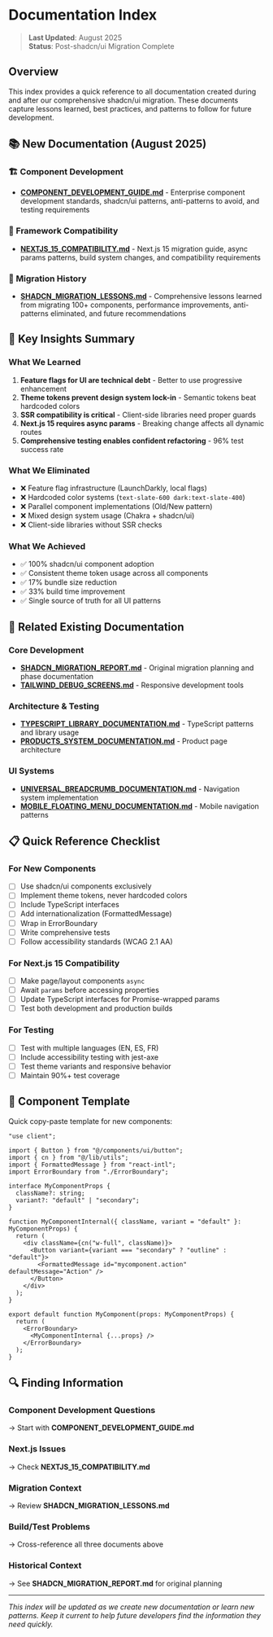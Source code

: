 # Documentation Index

> **Last Updated**: August 2025  
> **Status**: Post-shadcn/ui Migration Complete

## Overview

This index provides a quick reference to all documentation created during and after our comprehensive shadcn/ui migration. These documents capture lessons learned, best practices, and patterns to follow for future development.

## 📚 New Documentation (August 2025)

### 🏗️ Component Development
- **[COMPONENT_DEVELOPMENT_GUIDE.md](./COMPONENT_DEVELOPMENT_GUIDE.md)** - Enterprise component development standards, shadcn/ui patterns, anti-patterns to avoid, and testing requirements

### 🚀 Framework Compatibility  
- **[NEXTJS_15_COMPATIBILITY.md](./NEXTJS_15_COMPATIBILITY.md)** - Next.js 15 migration guide, async params patterns, build system changes, and compatibility requirements

### 📖 Migration History
- **[SHADCN_MIGRATION_LESSONS.md](./SHADCN_MIGRATION_LESSONS.md)** - Comprehensive lessons learned from migrating 100+ components, performance improvements, anti-patterns eliminated, and future recommendations

## 🎯 Key Insights Summary

### What We Learned
1. **Feature flags for UI are technical debt** - Better to use progressive enhancement
2. **Theme tokens prevent design system lock-in** - Semantic tokens beat hardcoded colors
3. **SSR compatibility is critical** - Client-side libraries need proper guards
4. **Next.js 15 requires async params** - Breaking change affects all dynamic routes
5. **Comprehensive testing enables confident refactoring** - 96% test success rate

### What We Eliminated
- ❌ Feature flag infrastructure (LaunchDarkly, local flags)
- ❌ Hardcoded color systems (`text-slate-600 dark:text-slate-400`)
- ❌ Parallel component implementations (Old/New pattern)
- ❌ Mixed design system usage (Chakra + shadcn/ui)
- ❌ Client-side libraries without SSR checks

### What We Achieved
- ✅ 100% shadcn/ui component adoption
- ✅ Consistent theme token usage across all components
- ✅ 17% bundle size reduction
- ✅ 33% build time improvement  
- ✅ Single source of truth for all UI patterns

## 🔗 Related Existing Documentation

### Core Development
- **[SHADCN_MIGRATION_REPORT.md](./SHADCN_MIGRATION_REPORT.md)** - Original migration planning and phase documentation
- **[TAILWIND_DEBUG_SCREENS.md](./TAILWIND_DEBUG_SCREENS.md)** - Responsive development tools

### Architecture & Testing
- **[TYPESCRIPT_LIBRARY_DOCUMENTATION.md](./TYPESCRIPT_LIBRARY_DOCUMENTATION.md)** - TypeScript patterns and library usage
- **[PRODUCTS_SYSTEM_DOCUMENTATION.md](./PRODUCTS_SYSTEM_DOCUMENTATION.md)** - Product page architecture

### UI Systems
- **[UNIVERSAL_BREADCRUMB_DOCUMENTATION.md](./UNIVERSAL_BREADCRUMB_DOCUMENTATION.md)** - Navigation system implementation
- **[MOBILE_FLOATING_MENU_DOCUMENTATION.md](./MOBILE_FLOATING_MENU_DOCUMENTATION.md)** - Mobile navigation patterns

## 📋 Quick Reference Checklist

### For New Components
- [ ] Use shadcn/ui components exclusively
- [ ] Implement theme tokens, never hardcoded colors
- [ ] Include TypeScript interfaces
- [ ] Add internationalization (FormattedMessage)
- [ ] Wrap in ErrorBoundary
- [ ] Write comprehensive tests
- [ ] Follow accessibility standards (WCAG 2.1 AA)

### For Next.js 15 Compatibility
- [ ] Make page/layout components `async`
- [ ] Await `params` before accessing properties  
- [ ] Update TypeScript interfaces for Promise-wrapped params
- [ ] Test both development and production builds

### For Testing
- [ ] Test with multiple languages (EN, ES, FR)
- [ ] Include accessibility testing with jest-axe
- [ ] Test theme variants and responsive behavior
- [ ] Maintain 90%+ test coverage

## 🎨 Component Template

Quick copy-paste template for new components:

```tsx
"use client";

import { Button } from "@/components/ui/button";
import { cn } from "@/lib/utils";
import { FormattedMessage } from "react-intl";
import ErrorBoundary from "./ErrorBoundary";

interface MyComponentProps {
  className?: string;
  variant?: "default" | "secondary";
}

function MyComponentInternal({ className, variant = "default" }: MyComponentProps) {
  return (
    <div className={cn("w-full", className)}>
      <Button variant={variant === "secondary" ? "outline" : "default"}>
        <FormattedMessage id="mycomponent.action" defaultMessage="Action" />
      </Button>
    </div>
  );
}

export default function MyComponent(props: MyComponentProps) {
  return (
    <ErrorBoundary>
      <MyComponentInternal {...props} />
    </ErrorBoundary>
  );
}
```

## 🔍 Finding Information

### Component Development Questions
→ Start with **COMPONENT_DEVELOPMENT_GUIDE.md**

### Next.js Issues
→ Check **NEXTJS_15_COMPATIBILITY.md**  

### Migration Context
→ Review **SHADCN_MIGRATION_LESSONS.md**

### Build/Test Problems
→ Cross-reference all three documents above

### Historical Context
→ See **SHADCN_MIGRATION_REPORT.md** for original planning

---

*This index will be updated as we create new documentation or learn new patterns. Keep it current to help future developers find the information they need quickly.*